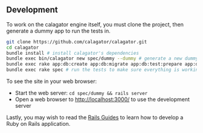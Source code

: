 Development
-----------

To work on the calagator engine itself, you must clone the project, then generate a dummy app to run the tests in.

  ```bash
  git clone https://github.com/calagator/calagator.git
  cd calagator
  bundle install # install calagator's dependencies
  bundle exec bin/calagator new spec/dummy --dummy # generate a new dummy app at spec/dummy
  bundle exec rake app:db:create app:db:migrate app:db:test:prepare app:db:seed # initialize your database
  bundle exec rake spec # run the tests to make sure everything is working
  ```

To see the site in your web browser:
  * Start the web server: `cd spec/dummy && rails server`
  * Open a web browser to <http://localhost:3000/> to use the development server

Lastly, you may wish to read the [Rails Guides](http://guides.rubyonrails.org/) to learn how to develop a Ruby on Rails application.

